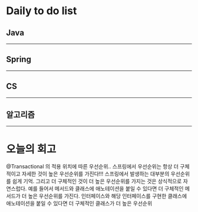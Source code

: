 # Daily to do list
## Java 

- - -
## Spring   

-- - -
## CS    

- - -
## 알고리즘    

---------
# 오늘의 회고

@Transactional 의 적용 위치에 따른 우선순위..
스프링에서 우선순위는 항상 더 구체적이고 자세한 것이 높은 우선순위를 가진다!!! 
스프링에서 발생하는 대부분의 우선순위를 쉽게 기억. 그리고 더 구체적인 것이 더 높은 우선순위를 가지는 것은 상식적으로 자연스럽다.
예를 들어서 메서드와 클래스에 애노테이션을 붙일 수 있다면 더 구체적인 메서드가 더 높은 우선순위를 가진다.
인터페이스와 해당 인터페이스를 구현한 클래스에 애노테이션을 붙일 수 있다면 더 구체적인 클래스가 더 높은 우선순위
